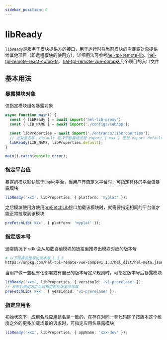 ```yaml
---
sidebar_position: 0
---
```


# libReady

`libReady`是服务于模块提供方的接口，用于运行时将当前模块的需暴露对象提供给其他项目（即远程模块的使用方），详细用法可参考[hel-tpl-remote-lib](https://github.com/hel-eco/hel-tpl-remote-lib/blob/master/src/index.ts)、[hel-tpl-remote-react-comp-ts](https://github.com/hel-eco/hel-tpl-remote-react-comp-ts/blob/master/src/index.tsx)、[hel-tpl-remote-vue-comp](https://github.com/hel-eco/hel-tpl-remote-vue-comp/blob/master/src/main.js)这几个项目的入口文件

## 基本用法

### 暴露模块对象

仅指定模块组名暴露对象

```ts
async function main() {
  const { libReady } = await import('hel-lib-proxy');
  const { LIB_NAME } = await import('./configs/subApp');

  const libProperties = await import('./entrance/libProperties');
  // 此处是否写 .default 取决于暴露语法是 export { xxx } 还是 export default xxx
  libReady(LIB_NAME, libProperties.default);
}

main().catch(console.error);
```

### 指定平台值

暴露的模块默认属于`unpkg`平台，当用户有自定义平台时，可指定具体的平台值暴露模块

```ts
libReady('xxx', libProperties, { platform: 'myplat' });
```

之后模块使用方使用[preFetchLib](/docs/api/hel-micro/prefetch-lib)接口加载该模块时，就需要指定相同的平台值才能正常拉取到该模块

```ts
preFetchLib('xxx', { platform: 'myplat' });
```

### 指定版本号

通常情况下 sdk 会从加载当前模块的链接里推导出模块对应的版本号

```bash
# 以下链接会推导出版本号 1.1.3
https://unpkg.com/hel-tpl-remote-vue-comps@1.1.3/hel_dist/hel-meta.json
```

当用户做一些私有化部署或有自己的版本号定义规则时，可指定版本号后暴露模块

```ts
libReady('xxx', libProperties, { versionId: 'v1-prerelase' });
// 发布后使用方之后可指定对应版本号加载
preFetchLib('xxx', { versionId: 'v1-prerelase' });
```

### 指定应用名

初始状态下，[应用名与应用组名](docs/api/basic/glossary#应用名与应用组名)是一致的，在存在对同一套代码除了按版本这个维度之外的更多加载场景的诉求时，可指定应用名暴露模块

```ts
libReady('xxx', libProperties, { appName: 'xxx-dev' });
```
